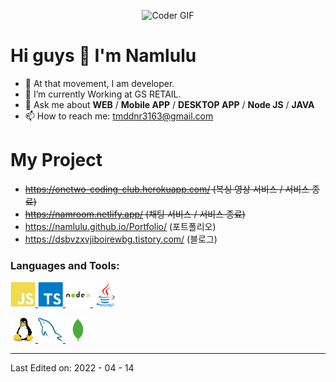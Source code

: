 <p align="center">

  <img src="https://media.giphy.com/media/SWoSkN6DxTszqIKEqv/giphy.gif" alt="Coder GIF" width="500" height="400">
  
</p>

# Hi guys 👋  I'm Namlulu





- 🔭 At that movement, I am developer.
- 🌱 I’m currently Working at GS RETAIL.
- 💬 Ask me about **WEB** / **Mobile APP** / **DESKTOP APP** / **Node JS** / **JAVA**
- 📫 How to reach me: tmddnr3163@gmail.com



# My Project

- ~~https://onetwo-coding-club.herokuapp.com/ (복싱 영상 서비스 / 서비스 종료)~~
- ~~https://namroom.netlify.app/ (채팅 서비스 / 서비스 종료)~~
- https://namlulu.github.io/Portfolio/ (포트폴리오)
- https://dsbvzxvjiboirewbg.tistory.com/ (블로그)


<h3 align="left">Languages and Tools:</h3>
<p align="left"> 
   <a href="https://developer.mozilla.org/en-US/docs/Web/JavaScript" target="_blank"> 
     <img src="https://github.com/devicons/devicon/blob/master/icons/javascript/javascript-plain.svg" alt="javascript" width="40" height="40"/> 
  </a>
   <a href="https://developer.mozilla.org/en-US/docs/Web/TypeScript" target="_blank"> 
     <img src="https://github.com/devicons/devicon/blob/master/icons/typescript/typescript-plain.svg" alt="typescript" width="40" height="40"/> 
  </a>        
  <a href="https://nodejs.org" target="_blank"> 
    <img src="https://github.com/devicons/devicon/blob/master/icons/nodejs/nodejs-original-wordmark.svg" alt="nodejs" width="40" height="40"/> 
  </a>
  <a href="https://docs.oracle.com/en/java/" target="_blank"> 
    <img src="https://github.com/devicons/devicon/blob/master/icons/java/java-original.svg" alt="java" width="40" height="40"/> 
  </a>
</p>
<p align="left"> 
  <a href="https://www.linux.org/" target="_blank"> 
    <img src="https://github.com/devicons/devicon/blob/master/icons/linux/linux-original.svg" alt="linux" width="40" height="40"/> 
  </a> 
   <a href="https://www.mysql.com/" target="_blank">
     <img src="https://github.com/devicons/devicon/blob/master/icons/mysql/mysql-original.svg" alt="mysql" width="40" height="40"/> 
   </a> 
   <a href="https://www.mongodb.com/" target="_blank"> 
     <img src="https://github.com/devicons/devicon/blob/master/icons/mongodb/mongodb-plain.svg" alt="mongodb" width="40" height="40"/> 
  </a> 
</p>

----

Last Edited on: 2022 - 04 - 14
